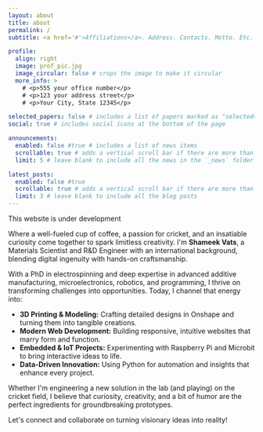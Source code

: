 ```yaml
---
layout: about
title: about
permalink: /
subtitle: <a href='#'>Affiliations</a>. Address. Contacts. Motto. Etc.

profile:
  align: right
  image: prof_pic.jpg
  image_circular: false # crops the image to make it circular
  more_info: >
    # <p>555 your office number</p>
    # <p>123 your address street</p>
    # <p>Your City, State 12345</p>

selected_papers: false # includes a list of papers marked as "selected={true}"
social: true # includes social icons at the bottom of the page

announcements:
  enabled: false #true # includes a list of news items
  scrollable: true # adds a vertical scroll bar if there are more than 3 news items
  limit: 5 # leave blank to include all the news in the `_news` folder

latest_posts:
  enabled: false #true
  scrollable: true # adds a vertical scroll bar if there are more than 3 new posts items
  limit: 3 # leave blank to include all the blog posts
---
```


This website is under development

<!-- # Welcome to My World of Innovation -->

Where a well-fueled cup of coffee, a passion for cricket, and an insatiable curiosity come together to spark limitless creativity. I'm **Shameek Vats**, a Materials Scientist and R&D Engineer with an international background, blending digital ingenuity with hands-on craftsmanship.

With a PhD in electrospinning and deep expertise in advanced additive manufacturing, microelectronics, robotics, and programming, I thrive on transforming challenges into opportunities. Today, I channel that energy into:

- **3D Printing & Modeling:** Crafting detailed designs in Onshape and turning them into tangible creations.
- **Modern Web Development:** Building responsive, intuitive websites that marry form and function.
- **Embedded & IoT Projects:** Experimenting with Raspberry Pi and Microbit to bring interactive ideas to life.
- **Data-Driven Innovation:** Using Python for automation and insights that enhance every project.

Whether I'm engineering a new solution in the lab (and playing) on the cricket field, I believe that curiosity, creativity, and a bit of humor are the perfect ingredients for groundbreaking prototypes.

Let's connect and collaborate on turning visionary ideas into reality!
